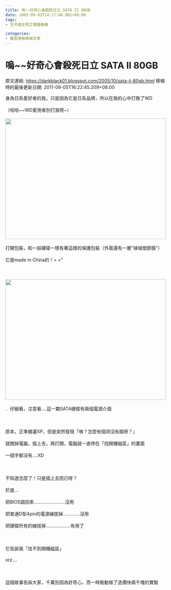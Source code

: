 ```yaml
---
title: 嗚~~好奇心會殺死日立 SATA II 80GB
date: 2005-09-03T14:17:00.001+08:00
tags: 
- 生平處女秀之電腦裝機

categories:
- 舊部落格移植文章
---
```


# 嗚~~好奇心會殺死日立 SATA II 80GB

原文連結: https://darkblack01.blogspot.com/2005/10/sata-ii-80gb.html
移植時的最後更新日期: 2011-09-05T16:22:45.209+08:00

身為日系愛好者的我，只是因為它是日系品牌，所以在我的心中打敗了WD <br /><br />（哈哈~~WD愛用者別打我呀~）<br /><br /><img alt="" height="375" src="http://pic58.pic.wretch.cc/photos/38/d/darkblack2/1/1125684094.jpg" width="500" /><br /><br /><a name='more'></a>打開包裝，和一般硬碟一樣有著這樣的保護包裝（外面還有一層"啵啵塑膠膜"）<br /><br />它是made in China的！= ="<br /><br /><br /><br /><img alt="" height="375" src="http://pic58.pic.wretch.cc/photos/38/d/darkblack2/1/1125684096.jpg" width="500" /><br /><br />．仔細看，注意看....這一顆SATA硬碟有兩個電源介面<br /><br /><br /><br />原本，正準備灌XP，但是突然發現「咦？怎麼有個洞沒有插呀？」<br /><br />就關掉電腦，插上去，再打開，電腦就一直停在「找開機磁區」的畫面<br /><br />一個字都沒有....XD<br /><br /><br /><br />不知道怎麼了！只是插上去而已呀？<br /><br />於是...<br /><br />把BIOS調回來........................沒用<br /><br />把普通D型4pin的電源線拔掉.............沒用<br /><br />把硬碟所有的線拔掉...................有用了<br /><br /><br /><br />它告訴我「找不到開機磁區」<br /><br />orz....<br /><br /><br /><br />這個故事告訴大家，千萬別因為好奇心，而一時衝動做了造價快兩千塊的實驗
